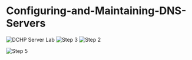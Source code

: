 # Configuring-and-Maintaining-DNS-Servers

![DCHP Server Lab](https://github.com/kelvinintech/Configuring-and-Maintaining-DNS-Servers/assets/110644520/1a39925a-fd95-4b05-9ca1-4d081da250f8)
![Step 3](https://github.com/kelvinintech/Configuring-and-Maintaining-DNS-Servers/assets/110644520/7c2dac68-1327-4310-a4c7-b8fdb9fba4a4)
![Step 2](https://github.com/kelvinintech/Configuring-and-Maintaining-DNS-Servers/assets/110644520/fbeec4ba-3da2-40d7-83ba-0adb1c406fef)

![Step 5](https://github.com/kelvinintech/Configuring-and-Maintaining-DNS-Servers/assets/110644520/f3b4e1c6-6be7-4ff7-a066-2ad5e40d2e2e)
